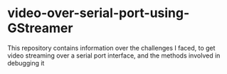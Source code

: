 # video-over-serial-port-using-GStreamer
This repository contains information over the challenges I faced, to get video streaming over a serial port interface, and the methods involved in debugging it
